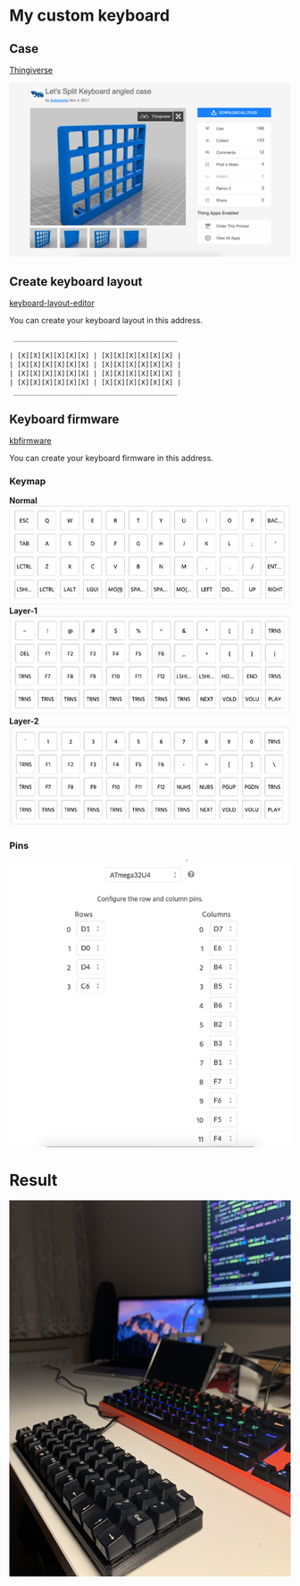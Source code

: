 # My custom keyboard

## Case
[Thingiverse](https://www.thingiverse.com/thing:2626039)

![Thingiverse](./thingiverse.png)

## Create keyboard layout
[keyboard-layout-editor](http://www.keyboard-layout-editor.com/)

You can create your keyboard layout in this address.

```
 _________________________________________

| [X][X][X][X][X][X] | [X][X][X][X][X][X] |
| [X][X][X][X][X][X] | [X][X][X][X][X][X] |
| [X][X][X][X][X][X] | [X][X][X][X][X][X] |
| [X][X][X][X][X][X] | [X][X][X][X][X][X] |
 _________________________________________
```

## Keyboard firmware
[kbfirmware](https://kbfirmware.com/)

You can create your keyboard firmware in this address.

### Keymap
**Normal**
![KN](./keyboardn.png)
**Layer-1**
![KL1](./keyboardl1.png)
**Layer-2**
![KL2](./keyboardl2.png)

### Pins
![PIN](./keyboardpin.png)

# Result
![Keyboard](./mykeyboard.jpeg)
